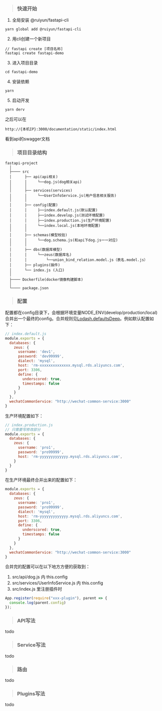 > ### 快速开始
1. 全局安装 @ruiyun/fastapi-cli
```
yarn global add @ruiyun/fastapi-cli
```

2. 用cli创建一个新项目
```
// fastapi create [项目名称]
fastapi create fastapi-demo
```

3. 进入项目目录
```
cd fastapi-demo
```

4. 安装依赖
```
yarn
```

5. 启动开发
```
yarn derv
```
之后可以在
```
http://{本机IP}:3000/documentation/static/index.html
```
看到api的swagger文档



> ### 项目目录结构

```
fastapi-project
  │
  ├──── src
  │      ├── api(api相关)
  │      │     └──dog.js(dog相关api)
  │      │
  │      ├── services(services) 
  │      │     └──UserInfoService.js(用户信息相关服务)
  │      │
  │      ├── config(配置)
  │      │     ├──index.default.js(默认配置)
  │      │     ├──index.develop.js(测试环境配置)
  │      │     ├──index.production.js(生产环境配置)
  │      │     └──index.local.js(本地环境配置)
  │      │
  │      ├── schemas(模型校验)
  │      │     └──dog.schema.js(和api下dog.js一一对应)
  │      │
  │      ├── dbs(数据库模型)
  │      │     └──zeus(数据库名)
  │      │         └──union_bind_relation.model.js（表名.model.js）
  │      ├── plugins(插件)
  │      └── index.js (入口)
  │
  ├──── Dockerfile(docker镜像构建脚本)
  │
  └──── package.json
```

> ### 配置
配置都在config目录下，会根据环境变量NODE_ENV(develop/production/local)合并出一个最终的config。合并规则见[Lodash.defaultsDeep](https://lodash.com/docs/4.17.11#defaultsDeep)。例如默认配置如下：

```javascript
// index.default.js
module.exports = {
  databases: {
    zeus: {
      username: 'dev1',
      password: 'dev99999',
      dialect: 'mysql',
      host: 'rm-xxxxxxxxxxxxxx.mysql.rds.aliyuncs.com',
      port: 3306,
      define: {
        underscored: true,
        timestamps: false
      }
    }
  },
  wechatCommonService: "http://wechat-common-service:3000"
}

```
生产环境配置如下：
```javascript
// index.production.js
// 只需要写修改部分
module.exports = {
  databases: {
    zeus: {
      username: 'pro1',
      password: 'pro99999',
      host: 'rm-yyyyyyyyyyyyy.mysql.rds.aliyuncs.com',
    }
  }
}
```

在生产环境最终合并出来的配置如下：
```javascript
module.exports = {
  databases: {
    zeus: {
      username: 'pro1',
      password: 'pro99999',
      dialect: 'mysql',
      host: 'rm-yyyyyyyyyyyyy.mysql.rds.aliyuncs.com',
      port: 3306,
      define: {
        underscored: true,
        timestamps: false
      }
    }
  },
  wechatCommonService: "http://wechat-common-service:3000"
}

```

合并完的配置可以在以下地方方便的获取到：

1. src/api/dog.js 内 this.config
2. src/services/UserInfoService.js 内 this.config
3. src/index.js 里注册插件时

```javascript
App.register(require("xxx-plugin"), parent => {
  console.log(parent.config)
});
```

> ### API写法

todo

> ### Service写法

todo

> ### 路由

todo

> ### Plugins写法

todo

